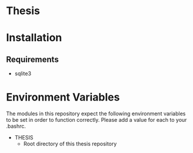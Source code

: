 # Thesis

# Installation
## Requirements
* sqlite3

# Environment Variables
The modules in this repository expect the following environment variables to be set in order to function correctly. Please add a value for each to your .bashrc.

* THESIS
  * Root directory of this thesis repository
